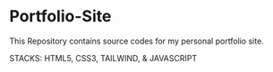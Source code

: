 # Portfolio-Site
This Repository contains source codes for my personal portfolio site.

STACKS: HTML5, CSS3, TAILWIND, & JAVASCRIPT
